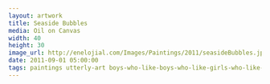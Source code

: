 ```yaml
---
layout: artwork
title: Seaside Bubbles
media: Oil on Canvas
width: 40
height: 30
image_url: http://enelojial.com/Images/Paintings/2011/seasideBubbles.jpg
date: 2011-09-01 05:00:00
tags: paintings utterly-art boys-who-like-boys-who-like-girls-who-like-girls
---
```

